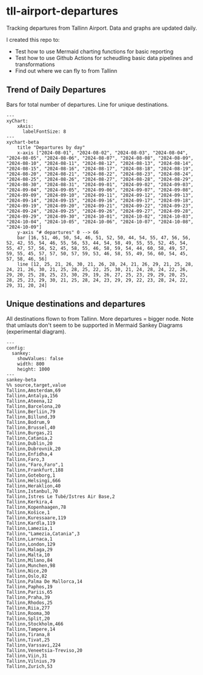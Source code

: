 # tll-airport-departures

Tracking departures from Tallinn Airport. Data and graphs are updated daily.

I created this repo to:
- Test how to use Mermaid charting functions for basic reporting
- Test how to use Github Actions for scheudling basic data pipelines and transformations
- Find out where we can fly to from Tallinn

## Trend of Daily Departures

Bars for total number of departures. Line for unique destinations.

```mermaid
---
xyChart:
    xAxis:
      labelFontSize: 8
---
xychart-beta
    title "Departures by day"
    x-axis ["2024-08-01", "2024-08-02", "2024-08-03", "2024-08-04", "2024-08-05", "2024-08-06", "2024-08-07", "2024-08-08", "2024-08-09", "2024-08-10", "2024-08-11", "2024-08-12", "2024-08-13", "2024-08-14", "2024-08-15", "2024-08-16", "2024-08-17", "2024-08-18", "2024-08-19", "2024-08-20", "2024-08-21", "2024-08-22", "2024-08-23", "2024-08-24", "2024-08-25", "2024-08-26", "2024-08-27", "2024-08-28", "2024-08-29", "2024-08-30", "2024-08-31", "2024-09-01", "2024-09-02", "2024-09-03", "2024-09-04", "2024-09-05", "2024-09-06", "2024-09-07", "2024-09-08", "2024-09-09", "2024-09-10", "2024-09-11", "2024-09-12", "2024-09-13", "2024-09-14", "2024-09-15", "2024-09-16", "2024-09-17", "2024-09-18", "2024-09-19", "2024-09-20", "2024-09-21", "2024-09-22", "2024-09-23", "2024-09-24", "2024-09-25", "2024-09-26", "2024-09-27", "2024-09-28", "2024-09-29", "2024-09-30", "2024-10-01", "2024-10-02", "2024-10-03", "2024-10-04", "2024-10-05", "2024-10-06", "2024-10-07", "2024-10-08", "2024-10-09"]
    y-axis "# departures" 0 --> 66
    bar [16, 51, 46, 50, 54, 46, 51, 52, 50, 44, 54, 55, 47, 56, 56, 52, 42, 55, 54, 46, 55, 56, 53, 44, 54, 58, 49, 55, 55, 52, 45, 54, 55, 47, 57, 56, 52, 45, 58, 55, 46, 58, 59, 54, 44, 60, 58, 49, 57, 59, 55, 45, 57, 57, 50, 57, 59, 53, 46, 58, 55, 49, 56, 60, 54, 45, 57, 58, 46, 56]
    line [12, 25, 21, 26, 30, 21, 26, 28, 24, 21, 26, 29, 21, 25, 28, 24, 21, 26, 30, 21, 25, 28, 25, 22, 25, 30, 21, 24, 28, 24, 22, 26, 29, 20, 25, 28, 25, 23, 30, 29, 19, 26, 27, 25, 23, 29, 29, 20, 25, 28, 25, 23, 29, 30, 21, 25, 28, 24, 23, 29, 29, 22, 23, 28, 24, 22, 29, 31, 20, 24]
```


## Unique destinations and departures

All destinations flown to from Tallinn. More departures = bigger node.
Note that umlauts don't seem to be supported in Mermaid Sankey Diagrams (experimental diagram).

```mermaid
---
config:
  sankey:
    showValues: false
    width: 800
    height: 1000
---
sankey-beta
%% source,target,value
Tallinn,Amsterdam,69
Tallinn,Antalya,156
Tallinn,Ateena,12
Tallinn,Barcelona,20
Tallinn,Berliin,79
Tallinn,Billund,39
Tallinn,Bodrum,9
Tallinn,Brussel,40
Tallinn,Burgas,21
Tallinn,Catania,2
Tallinn,Dublin,20
Tallinn,Dubrovnik,20
Tallinn,Enfidha,4
Tallinn,Faro,3
Tallinn,"Faro,Faro",1
Tallinn,Frankfurt,188
Tallinn,Goteborg,1
Tallinn,Helsingi,666
Tallinn,Heraklion,40
Tallinn,Istanbul,70
Tallinn,Istres Le Tubé/Istres Air Base,2
Tallinn,Kerkira,4
Tallinn,Kopenhaagen,78
Tallinn,Košice,1
Tallinn,Kuressaare,119
Tallinn,Kardla,119
Tallinn,Lamezia,1
Tallinn,"Lamezia,Catania",3
Tallinn,Larnaca,1
Tallinn,London,129
Tallinn,Malaga,29
Tallinn,Malta,10
Tallinn,Milano,84
Tallinn,Munchen,98
Tallinn,Nice,20
Tallinn,Oslo,82
Tallinn,Palma De Mallorca,14
Tallinn,Paphos,19
Tallinn,Pariis,65
Tallinn,Praha,39
Tallinn,Rhodos,25
Tallinn,Riia,277
Tallinn,Rooma,30
Tallinn,Split,20
Tallinn,Stockholm,466
Tallinn,Tampere,14
Tallinn,Tirana,8
Tallinn,Tivat,25
Tallinn,Varssavi,224
Tallinn,Veneetsia-Treviso,20
Tallinn,Viin,31
Tallinn,Vilnius,79
Tallinn,Zurich,53


```
